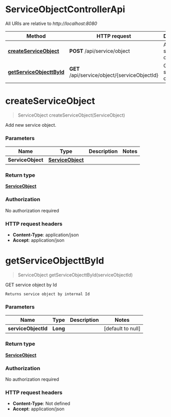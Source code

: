 # ServiceObjectControllerApi

All URIs are relative to *http://localhost:8080*

| Method | HTTP request | Description |
|------------- | ------------- | -------------|
| [**createServiceObject**](ServiceObjectControllerApi.md#createServiceObject) | **POST** /api/service/object | Add new service object. |
| [**getServiceObjecttById**](ServiceObjectControllerApi.md#getServiceObjecttById) | **GET** /api/service/object/{serviceObjectId} | GET service object by Id |


<a name="createServiceObject"></a>
# **createServiceObject**
> ServiceObject createServiceObject(ServiceObject)

Add new service object.

### Parameters

|Name | Type | Description  | Notes |
|------------- | ------------- | ------------- | -------------|
| **ServiceObject** | [**ServiceObject**](../Models/ServiceObject.md)|  | |

### Return type

[**ServiceObject**](../Models/ServiceObject.md)

### Authorization

No authorization required

### HTTP request headers

- **Content-Type**: application/json
- **Accept**: application/json

<a name="getServiceObjecttById"></a>
# **getServiceObjecttById**
> ServiceObject getServiceObjecttById(serviceObjectId)

GET service object by Id

    Returns service object by internal Id

### Parameters

|Name | Type | Description  | Notes |
|------------- | ------------- | ------------- | -------------|
| **serviceObjectId** | **Long**|  | [default to null] |

### Return type

[**ServiceObject**](../Models/ServiceObject.md)

### Authorization

No authorization required

### HTTP request headers

- **Content-Type**: Not defined
- **Accept**: application/json

